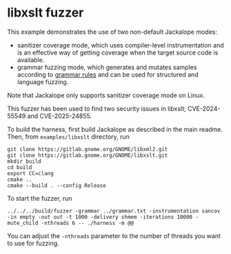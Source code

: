 # libxslt fuzzer

This example demonstrates the use of two non-default Jackalope modes:
 - sanitizer coverage mode, which uses compiler-level instrumentation and is an effective way of getting coverage when the target source code is available.
 - grammar fuzzing mode, which generates and mutates samples according to [grammar rules](https://github.com/googleprojectzero/Jackalope/blob/main/mutators/grammar/README.md) and can be used for structured and language fuzzing.

Note that Jackalope only supports sanitizer coverage mode on Linux.

This fuzzer has been used to find two security issues in libxslt; CVE-2024-55549 and CVE-2025-24855.

To build the harness, first build Jackalope as described in the main readme. Then, from `examples/libxslt` directory, run

```
git clone https://gitlab.gnome.org/GNOME/libxml2.git
git clone https://gitlab.gnome.org/GNOME/libxslt.git
mkdir build
cd build
export CC=clang
cmake ..
cmake --build . --config Release
```

To start the fuzzer, run

```
../../../build/fuzzer -grammar ../grammar.txt -instrumentation sancov -in empty -out out -t 1000 -delivery shmem -iterations 10000 -mute_child -nthreads 6 -- ./harness -m @@
```

You can adjust the `-nthreads` parameter to the number of threads you want to use for fuzzing.

